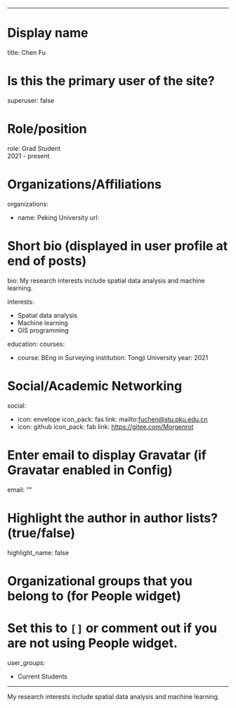 
---
# Display name
title: Chen Fu

# Is this the primary user of the site?
superuser: false

# Role/position
role: Grad Student<br>2021 - present</br>

# Organizations/Affiliations
organizations:
- name: Peking University
  url: 

# Short bio (displayed in user profile at end of posts)
bio: My research interests include spatial data analysis and machine learning.

interests:
  - Spatial data analysis
  - Machine learning
  - GIS programming


education:
  courses:
  - course: BEng in Surveying
    institution: Tongji University
    year: 2021


# Social/Academic Networking
social:
  - icon: envelope
    icon_pack: fas
    link: mailto:fuchen@stu.pku.edu.cn
  - icon: github
    icon_pack: fab
    link: https://gitee.com/Morgenrot


# Enter email to display Gravatar (if Gravatar enabled in Config)
email: ""

# Highlight the author in author lists? (true/false)
highlight_name: false

# Organizational groups that you belong to (for People widget)
#   Set this to `[]` or comment out if you are not using People widget.
user_groups:
- Current Students
---
My research interests include spatial data analysis and machine learning.
